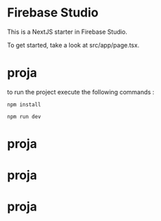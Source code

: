 # Firebase Studio

This is a NextJS starter in Firebase Studio.

To get started, take a look at src/app/page.tsx.
# proja
to run the project execute the following commands :




`npm install`



`npm run dev`


# proja
# proja
# proja
